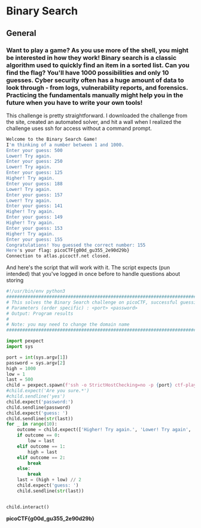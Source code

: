 # Binary Search

## General

### Want to play a game? As you use more of the shell, you might be interested in how they work! Binary search is a classic algorithm used to quickly find an item in a sorted list. Can you find the flag? You'll have 1000 possibilities and only 10 guesses.  Cyber security often has a huge amount of data to look through - from logs, vulnerability reports, and forensics. Practicing the fundamentals manually might help you in the future when you have to write your own tools!

This challenge is pretty straightforward.  I downloaded the challenge from the site, created an automated solver, and hit a wall when I realized the challenge uses ssh for access without a command prompt.

```sh
Welcome to the Binary Search Game!
I'm thinking of a number between 1 and 1000.
Enter your guess: 500
Lower! Try again.
Enter your guess: 250
Lower! Try again.
Enter your guess: 125
Higher! Try again.
Enter your guess: 188
Lower! Try again.
Enter your guess: 157
Lower! Try again.
Enter your guess: 141
Higher! Try again.
Enter your guess: 149
Higher! Try again.
Enter your guess: 153
Higher! Try again.
Enter your guess: 155
Congratulations! You guessed the correct number: 155
Here's your flag: picoCTF{g00d_gu355_2e90d29b}
Connection to atlas.picoctf.net closed.
```

And here's the script that will work with it.  The script expects (pun intended) that you've logged in once before to handle questions about storing 

```python
#!/usr/bin/env python3
###############################################################################################
# This solves the Binary Search challenge on picoCTF, successful guessing will reveal the flag
# Parameters (order specific) : <port> <password>
# Output: Program results
#
# Note: you may need to change the domain name
###############################################################################################

import pexpect
import sys

port = int(sys.argv[1])
password = sys.argv[2]
high = 1000
low = 1
last = 500
child = pexpect.spawn(f'ssh -o StrictHostChecking=no -p {port} ctf-player@atlas.picoctf.net')
#child.expect('Are you sure.*')
#child.sendline('yes')
child.expect('password:')
child.sendline(password)
child.expect('guess: ')
child.sendline(str(last))
for _ in range(10):
    outcome = child.expect(['Higher! Try again.', 'Lower! Try again', 'Congratulations', 'Sorry'])
    if outcome == 0:
        low = last
    elif outcome == 1:
        high = last
    elif outcome == 2:
        break
    else:
        break
    last = (high + low) // 2
    child.expect('guess: ')
    child.sendline(str(last))


child.interact()
```

**picoCTF{g00d_gu355_2e90d29b}**
